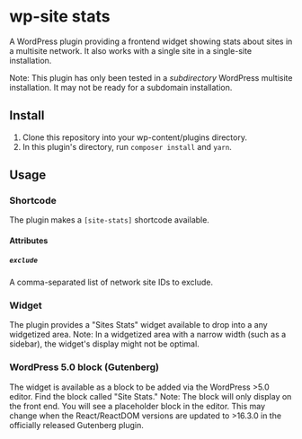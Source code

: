 # wp-site stats

A WordPress plugin providing a frontend widget showing stats about sites in a multisite network. It also works with a single site in a single-site installation. 

Note: This plugin has only been tested in a *subdirectory* WordPress multisite installation. It may not be ready for a subdomain installation.

## Install

1. Clone this repository into your wp-content/plugins directory.
2. In this plugin's directory, run `composer install` and `yarn`.

## Usage

### Shortcode

The plugin makes a `[site-stats]` shortcode available.

#### Attributes

##### `exclude`

A comma-separated list of network site IDs to exclude.

### Widget

The plugin provides a "Sites Stats" widget available to drop into a any widgetized area. Note: In a widgetized area with a narrow width (such as a sidebar), the widget's display might not be optimal.

### WordPress 5.0 block (Gutenberg)

The widget is available as a block to be added via the WordPress >5.0 editor. Find the block called "Site Stats." Note: The block will only display on the front end. You will see a placeholder block in the editor. This may change when the React/ReactDOM versions are updated to >16.3.0 in the officially released Gutenberg plugin.
